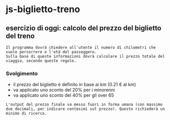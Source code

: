 # js-biglietto-treno

## esercizio di oggi: calcolo del prezzo del biglietto del treno


```plaintext 
Il programma dovrà chiedere all'utente il numero di chilometri che vuole percorrere e l'età del passeggero.
Sulla base di queste informazioni dovrà calcolare il prezzo totale del viaggio, secondo queste regole.
```

### Svolgimento
* il prezzo del biglietto è definito in base ai km (0.21 € al km)
* va applicato uno sconto del 20% per i minorenni
* va applicato uno sconto del 40% per gli over 65

```plaintext 
L'output del prezzo finale va messo fuori in forma umana (con massimo due decimali, per indicare centesimi sul prezzo). Questo richiederà un minimo di ricerca.
```

